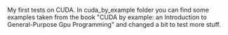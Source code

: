 My first tests on CUDA.
In cuda_by_example folder you can find some examples taken from the book "CUDA by example: an Introduction to General-Purpose Gpu Programming" and changed a bit to test more stuff.